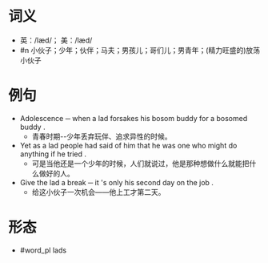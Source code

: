 # 词义
- 英：/læd/； 美：/læd/
- #n 小伙子；少年；伙伴；马夫；男孩儿；哥们儿；男青年；(精力旺盛的)放荡小伙子
# 例句
- Adolescence ─ when a lad forsakes his bosom buddy for a bosomed buddy .
	- 青春时期--少年丢弃玩伴、追求异性的时候。
- Yet as a lad people had said of him that he was one who might do anything if he tried .
	- 可是当他还是一个少年的时候，人们就说过，他是那种想做什么就能把什么做好的人。
- Give the lad a break ─ it 's only his second day on the job .
	- 给这小伙子一次机会——他上工才第二天。
# 形态
- #word_pl lads
